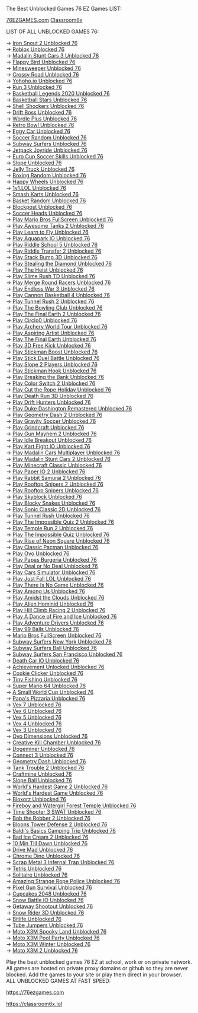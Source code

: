 
The Best Unblocked Games 76 EZ Games LIST:

<a href="https://76ezgames.com">76EZGAMES.com</a>
<a href="https://classroom6x.lol">Classroom6x</a>

LIST OF ALL UNBLOCKED GAMES 76:

-> <a href="https://76ezgames.com/play/iron-snout-2">Iron Snout 2 Unblocked 76</a> <br>
-> <a href="https://76ezgames.com/play/roblox-nowgg-unblocked">Roblox Unblocked 76</a> <br>
-> <a href="https://76ezgames.com/play/madalin-stunt-cars-3">Madalin Stunt Cars 3 Unblocked 76</a> <br>
-> <a href="https://76ezgames.com/play/flappy-bird">Flappy Bird Unblocked 76</a> <br>
-> <a href="https://76ezgames.com/play/minesweeper">Minesweeper Unblocked 76</a> <br>
-> <a href="https://76ezgames.com/play/crossy-road">Crossy Road Unblocked 76</a> <br>
-> <a href="https://76ezgames.com/play/yohoho-io">Yohoho.io Unblocked 76</a> <br>
-> <a href="https://76ezgames.com/play/run-3">Run 3 Unblocked 76</a> <br>
-> <a href="https://76ezgames.com/play/basketball-legends-2020">Basketball Legends 2020 Unblocked 76</a> <br>
-> <a href="https://76ezgames.com/play/basketball-stars">Basketball Stars Unblocked 76</a> <br>
-> <a href="https://76ezgames.com/play/shell-shockers">Shell Shockers Unblocked 76</a> <br>
-> <a href="https://76ezgames.com/play/drift-boss">Drift Boss Unblocked 76</a> <br>
-> <a href="https://76ezgames.com/play/wordle-plus">Wordle Plus Unblocked 76</a> <br>
-> <a href="https://76ezgames.com/play/retro-bowl">Retro Bowl Unblocked 76</a> <br>
-> <a href="https://76ezgames.com/play/eggy-car">Eggy Car Unblocked 76</a> <br>
-> <a href="https://76ezgames.com/play/soccer-random">Soccer Random Unblocked 76</a> <br>
-> <a href="https://76ezgames.com/play/subway-surfers">Subway Surfers Unblocked 76</a> <br>
-> <a href="https://76ezgames.com/play/jetpack-joyride">Jetpack Joyride Unblocked 76</a> <br>
-> <a href="https://76ezgames.com/play/euro-cup-soccer-skills">Euro Cup Soccer Skills Unblocked 76</a> <br>
-> <a href="https://76ezgames.com/play/slope">Slope Unblocked 76</a> <br>
-> <a href="https://76ezgames.com/play/jelly-truck">Jelly Truck Unblocked 76</a> <br>
-> <a href="https://76ezgames.com/play/boxing-random">Boxing Random Unblocked 76</a> <br>
-> <a href="https://76ezgames.com/play/happy-wheels">Happy Wheels Unblocked 76</a> <br>
-> <a href="https://76ezgames.com/play/1v1-lol">1v1.LOL Unblocked 76</a> <br>
-> <a href="https://76ezgames.com/play/smash-karts">Smash Karts Unblocked 76</a> <br>
-> <a href="https://76ezgames.com/play/basket-random">Basket Random Unblocked 76</a> <br>
-> <a href="https://76ezgames.com/play/blockpost">Blockpost Unblocked 76</a> <br>
-> <a href="https://76ezgames.com/play/soccer-heads">Soccer Heads Unblocked 76</a> <br>
-> <a href="https://76ezgames.com/play/mario-bros-fullscreen">Play Mario Bros FullScreen Unblocked 76</a> <br>
-> <a href="https://76ezgames.com/play/awesome-tanks-2">Play Awesome Tanks 2 Unblocked 76</a> <br>
-> <a href="https://76ezgames.com/play/learn-to-fly">Play Learn to Fly Unblocked 76</a> <br>
-> <a href="https://76ezgames.com/play/aquapark-io">Play Aquapark IO Unblocked 76</a> <br>
-> <a href="https://76ezgames.com/play/riddle-school-5">Play Riddle School 5 Unblocked 76</a> <br>
-> <a href="https://76ezgames.com/play/riddle-transfer-2">Play Riddle Transfer 2 Unblocked 76</a> <br>
-> <a href="https://76ezgames.com/play/stack-bump-3d">Play Stack Bump 3D Unblocked 76</a> <br>
-> <a href="https://76ezgames.com/play/stealing-the-diamond">Play Stealing the Diamond Unblocked 76</a> <br>
-> <a href="https://76ezgames.com/play/the-heist">Play The Heist Unblocked 76</a> <br>
-> <a href="https://76ezgames.com/play/slime-rush-td">Play Slime Rush TD Unblocked 76</a> <br>
-> <a href="https://76ezgames.com/play/merge-round-racers">Play Merge Round Racers Unblocked 76</a> <br>
-> <a href="https://76ezgames.com/play/endless-war-3">Play Endless War 3 Unblocked 76</a> <br>
-> <a href="https://76ezgames.com/play/cannon-basketball-4">Play Cannon Basketball 4 Unblocked 76</a> <br>
-> <a href="https://76ezgames.com/play/tunnel-rush-2">Play Tunnel Rush 2 Unblocked 76</a> <br>
-> <a href="https://76ezgames.com/play/the-bowling-club">Play The Bowling Club Unblocked 76</a> <br>
-> <a href="https://76ezgames.com/play/the-final-earth-2">Play The Final Earth 2 Unblocked 76</a> <br>
-> <a href="https://76ezgames.com/play/circlo0">Play Circlo0 Unblocked 76</a> <br>
-> <a href="https://76ezgames.com/play/archery-world-tour">Play Archery World Tour Unblocked 76</a> <br>
-> <a href="https://76ezgames.com/play/aspiring-artist">Play Aspiring Artist Unblocked 76</a> <br>
-> <a href="https://76ezgames.com/play/the-final-earth">Play The Final Earth Unblocked 76</a> <br>
-> <a href="https://76ezgames.com/play/3d-free-kick">Play 3D Free Kick Unblocked 76</a> <br>
-> <a href="https://76ezgames.com/play/stickman-boost">Play Stickman Boost Unblocked 76</a> <br>
-> <a href="https://76ezgames.com/play/stick-duel-battle">Play Stick Duel Battle Unblocked 76</a> <br>
-> <a href="https://76ezgames.com/play/slope-2-players">Play Slope 2 Players Unblocked 76</a> <br>
-> <a href="https://76ezgames.com/play/stickman-hook">Play Stickman Hook Unblocked 76</a> <br>
-> <a href="https://76ezgames.com/play/breaking-the-bank">Play Breaking the Bank Unblocked 76</a> <br>
-> <a href="https://76ezgames.com/play/color-switch-2">Play Color Switch 2 Unblocked 76</a> <br>
-> <a href="https://76ezgames.com/play/cut-the-rope-holiday">Play Cut the Rope Holiday Unblocked 76</a> <br>
-> <a href="https://76ezgames.com/play/death-run-3d">Play Death Run 3D Unblocked 76</a> <br>
-> <a href="https://76ezgames.com/play/drift-hunters">Play Drift Hunters Unblocked 76</a> <br>
-> <a href="https://76ezgames.com/play/duke-dashington-remastered">Play Duke Dashington Remastered Unblocked 76</a> <br>
-> <a href="https://76ezgames.com/play/geometry-dash-2">Play Geometry Dash 2 Unblocked 76</a> <br>
-> <a href="https://76ezgames.com/play/gravity-soccer">Play Gravity Soccer Unblocked 76</a> <br>
-> <a href="https://76ezgames.com/play/grindcraft">Play Grindcraft Unblocked 76</a> <br>
-> <a href="https://76ezgames.com/play/gun-mayhem-2">Play Gun Mayhem 2 Unblocked 76</a> <br>
-> <a href="https://76ezgames.com/play/idle-breakout">Play Idle Breakout Unblocked 76</a> <br>
-> <a href="https://76ezgames.com/play/kart-fight-io">Play Kart Fight IO Unblocked 76</a> <br>
-> <a href="https://76ezgames.com/play/madalin-cars-multiplayer">Play Madalin Cars Multiplayer Unblocked 76</a> <br>
-> <a href="https://76ezgames.com/play/madalin-stunt-cars-2">Play Madalin Stunt Cars 2 Unblocked 76</a> <br>
-> <a href="https://76ezgames.com/play/minecraft-classic">Play Minecraft Classic Unblocked 76</a> <br>
-> <a href="https://76ezgames.com/play/paper-io-2">Play Paper IO 2 Unblocked 76</a> <br>
-> <a href="https://76ezgames.com/play/rabbit-samurai-2">Play Rabbit Samurai 2 Unblocked 76</a> <br>
-> <a href="https://76ezgames.com/play/rooftop-snipers-2">Play Rooftop Snipers 2 Unblocked 76</a> <br>
-> <a href="https://76ezgames.com/play/rooftop-snipers">Play Rooftop Snipers Unblocked 76</a> <br>
-> <a href="https://76ezgames.com/play/skyblock">Play Skyblock Unblocked 76</a> <br>
-> <a href="https://76ezgames.com/play/blocky-snakes">Play Blocky Snakes Unblocked 76</a> <br>
-> <a href="https://76ezgames.com/play/sonic-classic-2d">Play Sonic Classic 2D Unblocked 76</a> <br>
-> <a href="https://76ezgames.com/play/tunnel-rush">Play Tunnel Rush Unblocked 76</a> <br>
-> <a href="https://76ezgames.com/play/the-impossible-quiz-2">Play The Impossible Quiz 2 Unblocked 76</a> <br>
-> <a href="https://76ezgames.com/play/temple-run-2">Play Temple Run 2 Unblocked 76</a> <br>
-> <a href="https://76ezgames.com/play/the-impossible-quiz">Play The Impossible Quiz Unblocked 76</a> <br>
-> <a href="https://76ezgames.com/play/rise-of-neon-square">Play Rise of Neon Square Unblocked 76</a> <br>
-> <a href="https://76ezgames.com/play/classic-pacman">Play Classic Pacman Unblocked 76</a> <br>
-> <a href="https://76ezgames.com/play/ovo">Play Ovo Unblocked 76</a> <br>
-> <a href="https://76ezgames.com/play/papas-burgeria">Play Papas Burgeria Unblocked 76</a> <br>
-> <a href="https://76ezgames.com/play/deal-or-no-deal">Play Deal or No Deal Unblocked 76</a> <br>
-> <a href="https://76ezgames.com/play/cars-simulator">Play Cars Simulator Unblocked 76</a> <br>
-> <a href="https://76ezgames.com/play/just-fall-lol">Play Just Fall LOL Unblocked 76</a> <br>
-> <a href="https://76ezgames.com/play/there-is-no-game">Play There Is No Game Unblocked 76</a> <br>
-> <a href="https://76ezgames.com/play/among-us">Play Among Us Unblocked 76</a> <br>
-> <a href="https://76ezgames.com/play/amidst-the-clouds">Play Amidst the Clouds Unblocked 76</a> <br>
-> <a href="https://76ezgames.com/play/alien-hominid">Play Alien Hominid Unblocked 76</a> <br>
-> <a href="https://76ezgames.com/play/hill-climb-racing-2">Play Hill Climb Racing 2 Unblocked 76</a> <br>
-> <a href="https://76ezgames.com/play/a-dance-of-fire-and-ice">Play A Dance of Fire and Ice Unblocked 76</a> <br>
-> <a href="https://76ezgames.com/play/adventure-drivers">Play Adventure Drivers Unblocked 76</a> <br>
-> <a href="https://76ezgames.com/play/99-balls">Play 99 Balls Unblocked 76</a> <br>
-> <a href="https://76ezgames.com/play/mario-bros-fullscreen">Mario Bros FullScreen Unblocked 76</a> <br>
-> <a href="https://76ezgames.com/play/subway-surfers-new-york">Subway Surfers New York Unblocked 76</a> <br>
-> <a href="https://76ezgames.com/play/subway-surfers-bali">Subway Surfers Bali Unblocked 76</a> <br>
-> <a href="https://76ezgames.com/play/subway-surfers-san-francisco">Subway Surfers San Francisco Unblocked 76</a> <br>
-> <a href="https://76ezgames.com/play/death-car-io">Death Car IO Unblocked 76</a> <br>
-> <a href="https://76ezgames.com/play/achievement-unlocked">Achievement Unlocked Unblocked 76</a> <br>
-> <a href="https://76ezgames.com/play/cookie-clicker">Cookie Clicker Unblocked 76</a> <br>
-> <a href="https://76ezgames.com/play/tiny-fishing">Tiny Fishing Unblocked 76</a> <br>
-> <a href="https://76ezgames.com/play/super-mario-64">Super Mario 64 Unblocked 76</a> <br>
-> <a href="https://76ezgames.com/play/a-small-world-cup">A Small World Cup Unblocked 76</a> <br>
-> <a href="https://76ezgames.com/play/papas-pizzaria">Papa's Pizzaria Unblocked 76</a> <br>
-> <a href="https://76ezgames.com/play/vex-7">Vex 7 Unblocked 76</a> <br>
-> <a href="https://76ezgames.com/play/vex-6">Vex 6 Unblocked 76</a> <br>
-> <a href="https://76ezgames.com/play/vex-5">Vex 5 Unblocked 76</a> <br>
-> <a href="https://76ezgames.com/play/vex-4">Vex 4 Unblocked 76</a> <br>
-> <a href="https://76ezgames.com/play/vex-3">Vex 3 Unblocked 76</a> <br>
-> <a href="https://76ezgames.com/play/ovo-dimensions">Ovo Dimensions Unblocked 76</a> <br>
-> <a href="https://76ezgames.com/play/creative-kill-chamber">Creative Kill Chamber Unblocked 76</a> <br>
-> <a href="https://76ezgames.com/play/dogeminer">Dogeminer Unblocked 76</a> <br>
-> <a href="https://76ezgames.com/play/connect-3">Connect 3 Unblocked 76</a> <br>
-> <a href="https://76ezgames.com/play/geometry-dash">Geometry Dash Unblocked 76</a> <br>
-> <a href="https://76ezgames.com/play/tank-trouble-2">Tank Trouble 2 Unblocked 76</a> <br>
-> <a href="https://76ezgames.com/play/craftmine">Craftmine Unblocked 76</a> <br>
-> <a href="https://76ezgames.com/play/slope-ball">Slope Ball Unblocked 76</a> <br>
-> <a href="https://76ezgames.com/play/worlds-hardest-game-2">World's Hardest Game 2 Unblocked 76</a> <br>
-> <a href="https://76ezgames.com/play/worlds-hardest-game">World's Hardest Game Unblocked 76</a> <br>
-> <a href="https://76ezgames.com/play/bloxorz">Bloxorz Unblocked 76</a> <br>
-> <a href="https://76ezgames.com/play/fireboy-and-watergirl-forest-temple">Fireboy and Watergirl Forest Temple Unblocked 76</a> <br>
-> <a href="https://76ezgames.com/play/time-shooter-3-swat">Time Shooter 3 SWAT Unblocked 76</a> <br>
-> <a href="https://76ezgames.com/play/bob-the-robber-2">Bob the Robber 2 Unblocked 76</a> <br>
-> <a href="https://76ezgames.com/play/bloons-tower-defense-2">Bloons Tower Defense 2 Unblocked 76</a> <br>
-> <a href="https://76ezgames.com/play/baldis-basics-camping-trip">Baldi's Basics Camping Trip Unblocked 76</a> <br>
-> <a href="https://76ezgames.com/play/bad-ice-cream-2">Bad Ice Cream 2 Unblocked 76</a> <br>
-> <a href="https://76ezgames.com/play/10-min-till-dawn">10 Min Till Dawn Unblocked 76</a> <br>
-> <a href="https://76ezgames.com/play/drive-mad">Drive Mad Unblocked 76</a> <br>
-> <a href="https://76ezgames.com/play/chrome-dino">Chrome Dino Unblocked 76</a> <br>
-> <a href="https://76ezgames.com/play/scrap-metal-3-infernal-trap">Scrap Metal 3 Infernal Trap Unblocked 76</a> <br>
-> <a href="https://76ezgames.com/play/tetris">Tetris Unblocked 76</a> <br>
-> <a href="https://76ezgames.com/play/solitaire">Solitaire Unblocked 76</a> <br>
-> <a href="https://76ezgames.com/play/amazing-strange-rope-police">Amazing Strange Rope Police Unblocked 76</a> <br>
-> <a href="https://76ezgames.com/play/pixel-gun-survival">Pixel Gun Survival Unblocked 76</a> <br>
-> <a href="https://76ezgames.com/play/cupcakes-2048">Cupcakes 2048 Unblocked 76</a> <br>
-> <a href="https://76ezgames.com/play/snow-battle-io">Snow Battle IO Unblocked 76</a> <br>
-> <a href="https://76ezgames.com/play/getaway-shootout">Getaway Shootout Unblocked 76</a> <br>
-> <a href="https://76ezgames.com/play/snow-rider-3d">Snow Rider 3D Unblocked 76</a> <br>
-> <a href="https://76ezgames.com/play/bitlife">Bitlife Unblocked 76</a> <br>
-> <a href="https://76ezgames.com/play/tube-jumpers">Tube Jumpers Unblocked 76</a> <br>
-> <a href="https://76ezgames.com/play/moto-x3m-spooky-land">Moto X3M Spooky Land Unblocked 76</a> <br>
-> <a href="https://76ezgames.com/play/moto-x3m-pool-party">Moto X3M Pool Party Unblocked 76</a> <br>
-> <a href="https://76ezgames.com/play/moto-x3m-winter">Moto X3M Winter Unblocked 76</a> <br>
-> <a href="https://76ezgames.com/play/moto-x3m-2">Moto X3M 2 Unblocked 76</a> <br>



Play the best unblocked games 76 EZ at school, work or on private network. All games are hosted on private proxy domains or github so they are never blocked.
Add the games to your site or play them direct in your browser.
ALL UNBLOCKED GAMES AT FAST SPEED:

https://76ezgames.com

https://classroom6x.lol
